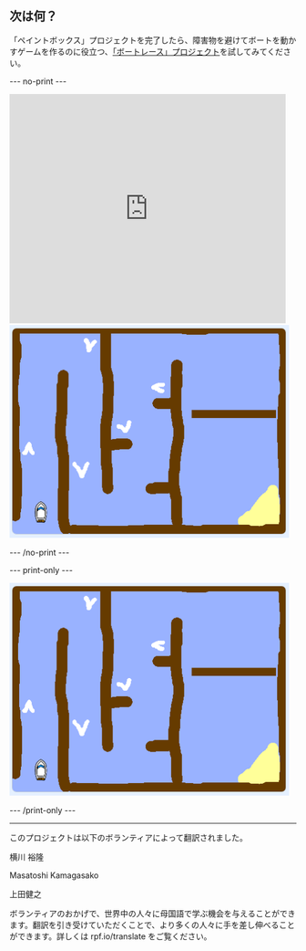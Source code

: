 ## 次は何？

「ペイントボックス」プロジェクトを完了したら、障害物を避けてボートを動かすゲームを作るのに役立つ、[「ボートレース」プロジェクト](https://projects.raspberrypi.org/ja-JP/projects/boat-race?utm_source=pathway&utm_medium=whatnext&utm_campaign=projects)を試してみてください。

--- no-print ---

<div class="scratch-preview">
  <iframe allowtransparency="true" width="485" height="402" src="https://scratch.mit.edu/projects/embed/276662533/?autostart=false" frameborder="0" scrolling="no"></iframe>
  <img src="images/boat_race_demo.png">
</div>

--- /no-print ---

--- print-only ---

![ボートレースデモ](images/boat_race_demo.png)

--- /print-only ---


***
このプロジェクトは以下のボランティアによって翻訳されました。

横川 裕隆

Masatoshi Kamagasako

上田健之

ボランティアのおかげで、世界中の人々に母国語で学ぶ機会を与えることができます。翻訳を引き受けていただくことで、より多くの人々に手を差し伸べることができます。詳しくは rpf.io/translate をご覧ください。
